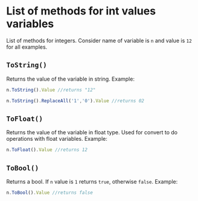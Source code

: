# List of methods for int values variables

List of methods for integers. Consider name of variable is `n` and value is `12` for all examples.

## `ToString()`

Returns the value of the variable in string. Example:

```javascript
n.ToString().Value //returns "12"
```

```javascript
n.ToString().ReplaceAll('1','0').Value //returns 02
```

## `ToFloat()`

Returns the value of the variable in float type. Used for convert to do operations with float variables. Example:

```javascript
n.ToFloat().Value //returns 12
```

## `ToBool()`

Returns a bool. If `n` value is `1` returns `true`, otherwise `false`. Example:

```javascript
n.ToBool().Value //returns false
```